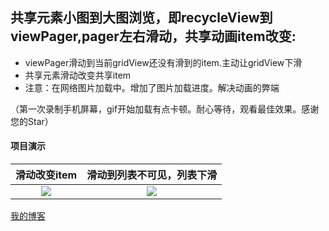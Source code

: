 ## 共享元素小图到大图浏览，即recycleView到viewPager,pager左右滑动，共享动画item改变:

 - viewPager滑动到当前gridView还没有滑到的item.主动让gridView下滑
 - 共享元素滑动改变共享item
 - 注意：在网络图片加载中。增加了图片加载进度。解决动画的弊端


（第一次录制手机屏幕，gif开始加载有点卡顿。耐心等待，观看最佳效果。感谢您的Star）


#### 项目演示
|滑动改变item|滑动到列表不可见，列表下滑|
|:---:|:---:|
|![](https://github.com/lihangleo2/mPro/blob/master/updateGif1.gif)|![](https://github.com/lihangleo2/mPro/blob/master/updateGif2.gif)|



[我的博客](https://blog.csdn.net/leol_2/article/details/80198306)  
